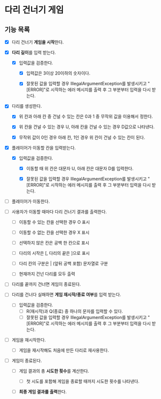# 다리 건너기 게임

## 기능 목록

- [x] 다리 건너기 **게임을 시작**한다.


- [x] **다리 길이**를 입력 받는다.
    - [x] 입력값을 검증한다.
        - [x] 입력값은 3이상 20이하의 숫자이다.
        - [x] 잘못된 값을 입력할 경우 IllegalArgumentException를 발생시키고
              "[ERROR]"로 시작하는 에러 메시지를 출력 후 그 부분부터 입력을 다시 받는다.


- [x] 다리를 생성한다.
    - [x] 위 칸과 아래 칸 중 건널 수 있는 칸은 0과 1 중 무작위 값을 이용해서 정한다.
    - [x] 위 칸을 건널 수 있는 경우 U, 아래 칸을 건널 수 있는 경우 D값으로 나타낸다.
    - [x] 무작위 값이 0인 경우 아래 칸, 1인 경우 위 칸이 건널 수 있는 칸이 된다.


- [x] 플레이어가 이동할 칸을 입력받는다.
    - [x] 입력값을 검증한다.
        - [x] 이동할 때 위 칸은 대문자 U, 아래 칸은 대문자 D를 입력한다.
        - [x] 잘못된 값을 입력할 경우 IllegalArgumentException를 발생시키고
              "[ERROR]"로 시작하는 에러 메시지를 출력 후 그 부분부터 입력을 다시 받는다.


- [ ] 플레이어가 이동한다.

- [ ] 사용자가 이동할 때마다 다리 건너기 결과를 출력한다.
  - [ ] 이동할 수 있는 칸을 선택한 경우 O 표시
  - [ ] 이동할 수 없는 칸을 선택한 경우 X 표시
  - [ ] 선택하지 않은 칸은 공백 한 칸으로 표시
  - [ ] 다리의 시작은 [, 다리의 끝은 ]으로 표시
  - [ ] 다리 칸의 구분은 | (앞뒤 공백 포함) 문자열로 구분
  - [ ] 현재까지 건넌 다리를 모두 출력


- [ ] 다리를 끝까지 건너면 게임이 종료된다.


- [ ] 다리를 건너다 실패하면 **게임 재시작/종료 여부**를 입력 받는다.
  - [ ] 입력값을 검증한다.
      - [ ] R(재시작)과 Q(종료) 중 하나의 문자를 입력할 수 있다.
      - [ ] 잘못된 값을 입력할 경우 IllegalArgumentException를 발생시키고
            "[ERROR]"로 시작하는 에러 메시지를 출력 후 그 부분부터 입력을 다시 받는다.

- [ ] 게임을 재시작한다.
    - [ ] 게임을 재시작해도 처음에 만든 다리로 재사용한다.

- [ ] 게임이 종료된다.
    - [ ] 게임 결과의 총 **시도한 횟수**를 계산한다.
        - [ ] 첫 시도를 포함해 게임을 종료할 때까지 시도한 횟수를 나타낸다.
    - [ ] **최종 게임 결과를 출력**한다.

